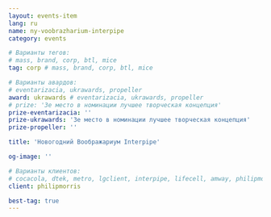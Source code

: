 ```yaml
---
layout: events-item
lang: ru
name: ny-voobrazharium-interpipe
category: events

# Варианты тегов:
# mass, brand, corp, btl, mice
tag: corp # mass, brand, corp, btl, mice

# Варианты авардов:
# eventarizacia, ukrawards, propeller
award: ukrawards # eventarizacia, ukrawards, propeller
# prize: '3е место в номинации лучшее творческая концепция'
prize-eventarizacia: ''
prize-ukrawards: '3е место в номинации лучшее творческая концепция'
prize-propeller: ''

title: 'Новогодний Воображариум Interpipe'

og-image: ''

# Варианты клиентов:
# cocacola, dtek, metro, lgclient, interpipe, lifecell, amway, philipmorris, olymp, maristela, udp, top, zefir, unicef, wog, sebbank, niko, nemiroff, maxim, velykakyshenia, marieclaire, chervonenkoracing, burn, altis, mts, prime, seppala, lifeclient, pekingduck,
client: philipmorris

best-tag: true
---
```

